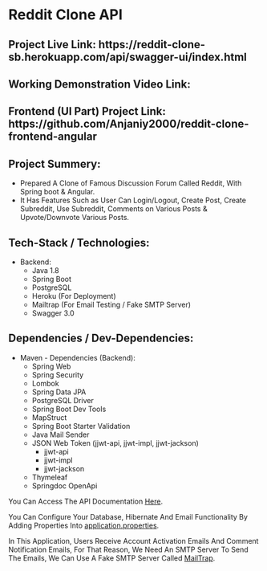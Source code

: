 # Reddit Clone API

<h2>Project Live Link: https://reddit-clone-sb.herokuapp.com/api/swagger-ui/index.html</h2>

<h2>Working Demonstration Video Link: </h2>

<h2>Frontend (UI Part) Project Link: https://github.com/Anjaniy2000/reddit-clone-frontend-angular</h2>

<h2>Project Summery:</h2>

- Prepared A Clone of Famous Discussion Forum Called Reddit, With Spring boot & Angular.
- It Has Features Such as User Can Login/Logout, Create Post, Create Subreddit, Use Subreddit, Comments on Various Posts & Upvote/Downvote Various Posts.

<h2>Tech-Stack / Technologies:</h2>

- Backend:
  - Java 1.8
  - Spring Boot
  - PostgreSQL
  - Heroku (For Deployment)
  - Mailtrap (For Email Testing / Fake SMTP Server)
  - Swagger 3.0

<h2>Dependencies / Dev-Dependencies:</h2>

- Maven - Dependencies (Backend):
  - Spring Web
  - Spring Security
  - Lombok
  - Spring Data JPA
  - PostgreSQL Driver
  - Spring Boot Dev Tools
  - MapStruct
  - Spring Boot Starter Validation
  - Java Mail Sender
  - JSON Web Token (jjwt-api, jjwt-impl, jjwt-jackson)
    - jjwt-api
    - jjwt-impl
    - jjwt-jackson
  - Thymeleaf
  - Springdoc OpenApi
  
You Can Access The API Documentation [Here](https://reddit-clone-spring-boot.herokuapp.com/swagger-ui.html).

You Can Configure Your Database, Hibernate And Email Functionality By Adding Properties Into [application.properties](https://github.com/amycardoso/spring-reddit-clone/blob/master/src/main/resources/application.properties).

In This Application, Users Receive Account Activation Emails And Comment Notification Emails, For That Reason, We Need An SMTP Server To Send The Emails, We Can Use A Fake SMTP Server Called [MailTrap](https://mailtrap.io/).
